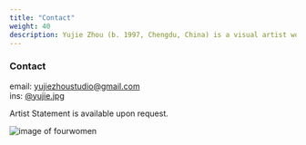 ```yaml
---
title: "Contact"
weight: 40
description: Yujie Zhou (b. 1997, Chengdu, China) is a visual artist working with  photography, textiles, moving images, performance, and publishing. Zhou is based in Helsinki, Finland, where she completed her Master’s degree in Arts with a major in Photography and a minor in Textiles-Materials and Structures at Aalto University in 2023. Her work has been exhibited internationally, including at the Finnish Museum of Photography, Photographic Centre Peri, Photographic Gallery Hippolyte(Finland), BFoto Festival (Spain), FORMAT Photography Festival (UK), and alpha nova & galerie futura (Germany) as part of Berlin Art Week 2023. instagram:@yujie.jpg
---
```



### **Contact**      

email: yujiezhoustudio@gmail.com      
ins: [@yujie.jpg](https://www.instagram.com/yujie.jpg/)   

Artist Statement is available upon request.


![image of fourwomen](/images/profile/profile-3.jpg)

